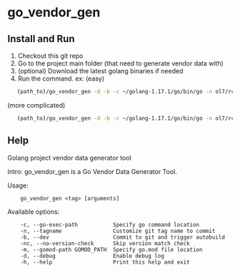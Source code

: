 # go_vendor_gen

## Install and Run

1. Checkout this git repo
2. Go to the project main folder (that need to generate vendor data with)
3. (optional) Download the latest golang binaries if needed
4. Run the command. ex:
(easy)
```sh
   (path_to)/go_vendor_gen -d -b -c ~/golang-1.17.1/go/bin/go -n ol7/rclone-1.56.2-1.0.1-lanstest --dry-run
```

(more complicated)
```sh
   (path_to)/go_vendor_gen -d -b -c ~/golang-1.17.1/go/bin/go -n ol7/rclone-1.56.2-1.0.1-lanstest -nc --dry-run
```

## Help

Golang project vendor data generator tool

Intro:
        go_vendor_gen is a Go Vendor Data Generator Tool.

Usage: 

        go_vendor_gen <tag> [arguments]


Available options:

        -c, --go-exec-path           Specify go command location
        -n, --tagname                Customize git tag name to commit
        -b, --dev                    Commit to git and trigger autobuild
        -nc, --no-version-check      Skip version match check
        -m, --gomod-path GOMOD_PATH  Specify go.mod file location
        -d, --debug                  Enable debug log
        -h, --help                   Print this help and exit
